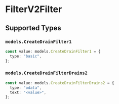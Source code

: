 # FilterV2Filter


## Supported Types

### `models.CreateDrainFilter1`

```typescript
const value: models.CreateDrainFilter1 = {
  type: "basic",
};
```

### `models.CreateDrainFilterDrains2`

```typescript
const value: models.CreateDrainFilterDrains2 = {
  type: "odata",
  text: "<value>",
};
```


